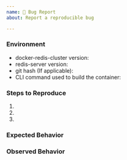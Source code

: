 ```yaml
---
name: 🐛 Bug Report
about: Report a reproducible bug

---
```



<!--
    ** IMPORTANT **

    IF YOU NEED ONE OF THE FOLLOWING:

     - HELP
     - QUESTION
     - HOW DO I?
     - WHY DO NOT MY THING WORK?

    Or anythig similar that is in the form of a QUESTION, then you SHALL use the brand new Github Discussion tab and not report this as a question.

    THIS is only for reporting reproducable bugs

    ** IMPORTANT **
-->
<!--
    NOTE: This form is only for reproducible bugs.

    Please describe the environment/config/options/local changes in which you are running docker-redis-cluster
-->
### Environment

* docker-redis-cluster version: <!-- Example: 6.0.10 -->
* redis-server version: <!-- Example: 6.0.10 -->
* git hash (If applicable): <!-- Example: commit 9c4e58dc9a44c6aa305d9866a8d3bed73642cd58 -->
* CLI command used to build the container:


<!--
    Describe in detail the exact steps that someone else can take to reproduce this bug

    If you have any other configuration or changes done to produce this bug please describe it all
    below so this bug can be fixed and resolved as soon as possible.
-->
### Steps to Reproduce

1.
2.
3.



<!-- What did you expect to happen? -->
### Expected Behavior


<!-- What happened instead? -->
### Observed Behavior
